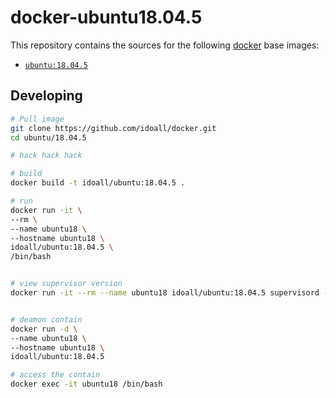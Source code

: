 # docker-ubuntu18.04.5


This repository contains the sources for the following [docker](https://docker.io) base images:
- [`ubuntu:18.04.5`](https://hub.docker.com/r/library/ubuntu/)


## Developing

```bash
# Pull image
git clone https://github.com/idoall/docker.git
cd ubuntu/18.04.5

# hack hack hack

# build
docker build -t idoall/ubuntu:18.04.5 .

# run
docker run -it \
--rm \
--name ubuntu18 \
--hostname ubuntu18 \
idoall/ubuntu:18.04.5 \
/bin/bash


# view supervisor version
docker run -it --rm --name ubuntu18 idoall/ubuntu:18.04.5 supervisord -v


# deamon contain
docker run -d \
--name ubuntu18 \
--hostname ubuntu18 \
idoall/ubuntu:18.04.5

# access the contain
docker exec -it ubuntu18 /bin/bash

```